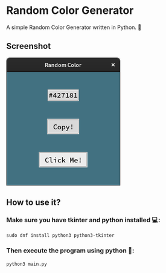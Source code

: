 # Random Color Generator
A simple Random Color Generator written in Python. 🐍

## Screenshot
![Screenshot](https://github.com/AadityaThapa/RandomColorGenerator/blob/main/Screenshot.png)


## How to use it?

### Make sure you have tkinter and python installed 💻:
```
sudo dnf install python3 python3-tkinter
```

### Then execute the program using python 🐍:
```
python3 main.py
```

